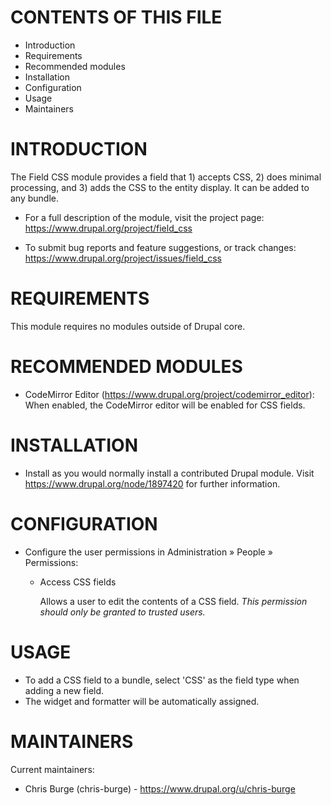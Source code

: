 # CONTENTS OF THIS FILE

- Introduction
- Requirements
- Recommended modules
- Installation
- Configuration
- Usage
- Maintainers

# INTRODUCTION

The Field CSS module provides a field that 1) accepts CSS, 2) does minimal
processing, and 3) adds the CSS to the entity display. It can be added to
any bundle.

- For a full description of the module, visit the project page:
  https://www.drupal.org/project/field_css

- To submit bug reports and feature suggestions, or track changes:
  https://www.drupal.org/project/issues/field_css

# REQUIREMENTS

This module requires no modules outside of Drupal core.

# RECOMMENDED MODULES

- CodeMirror Editor (https://www.drupal.org/project/codemirror_editor):
  When enabled, the CodeMirror editor will be enabled for CSS fields.

# INSTALLATION

- Install as you would normally install a contributed Drupal module. Visit
  https://www.drupal.org/node/1897420 for further information.

# CONFIGURATION
 
- Configure the user permissions in Administration » People » Permissions:

  - Access CSS fields

    Allows a user to edit the contents of a CSS field. *This permission should
    only be granted to trusted users.*

# USAGE

- To add a CSS field to a bundle, select 'CSS' as the field type when adding a new field.
- The widget and formatter will be automatically assigned.

# MAINTAINERS

Current maintainers:
- Chris Burge (chris-burge) - https://www.drupal.org/u/chris-burge
